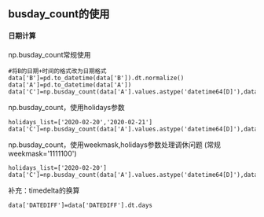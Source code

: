 ## busday_count的使用

#### 日期计算
np.busday_count常规使用
    
    #将B的日期+时间的格式改为日期格式
    data['B']=pd.to_datetime(data['B']).dt.normalize()
    data['A']=pd.to_datetime(data['A'])
    data['C']=np.busday_count(data['A'].values.astype('datetime64[D]'),data['B'].values.astype('datetime64[D]'))
    
np.busday_count，使用holidays参数

    holidays_list=['2020-02-20','2020-02-21']
    data['C']=np.busday_count(data['A'].values.astype('datetime64[D]'),data['B'].values.astype('datetime64[D]'),holidays=holidays_list)
    
np.busday_count，使用weekmask,holidays参数处理调休问题 (常规weekmask='1111100')

    holidays_list=['2020-02-20']
    data['C']=np.busday_count(data['A'].values.astype('datetime64[D]'),data['B'].values.astype('datetime64[D]'),weekmask='1111111',holidays=holidays_list)
    
    
补充：timedelta的换算

    data['DATEDIFF']=data['DATEDIFF'].dt.days
    
    
